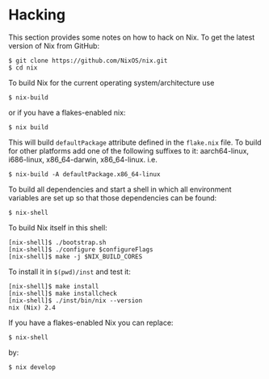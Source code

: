 # Hacking

This section provides some notes on how to hack on Nix. To get the
latest version of Nix from GitHub:

```console
$ git clone https://github.com/NixOS/nix.git
$ cd nix
```

To build Nix for the current operating system/architecture use

```console
$ nix-build
```

or if you have a flakes-enabled nix:

```console
$ nix build
```

This will build `defaultPackage` attribute defined in the `flake.nix`
file. To build for other platforms add one of the following suffixes to
it: aarch64-linux, i686-linux, x86\_64-darwin, x86\_64-linux. i.e.

```console
$ nix-build -A defaultPackage.x86_64-linux
```

To build all dependencies and start a shell in which all environment
variables are set up so that those dependencies can be found:

```console
$ nix-shell
```

To build Nix itself in this shell:

```console
[nix-shell]$ ./bootstrap.sh
[nix-shell]$ ./configure $configureFlags
[nix-shell]$ make -j $NIX_BUILD_CORES
```

To install it in `$(pwd)/inst` and test it:

```console
[nix-shell]$ make install
[nix-shell]$ make installcheck
[nix-shell]$ ./inst/bin/nix --version
nix (Nix) 2.4
```

If you have a flakes-enabled Nix you can replace:

```console
$ nix-shell
```

by:

```console
$ nix develop
```
